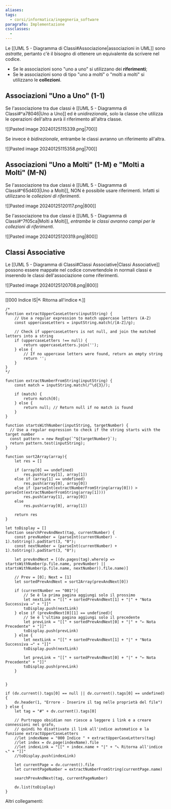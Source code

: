 ```yaml
---
aliases: 
tags:
  - corsi/informatica/ingegneria_software
paragrafo: Implementazione
cssclasses:
  - 
---
```

Le [[UML 5 - Diagramma di Classi#Associazione|associazioni in UML]] sono *astratte*, pertanto c'è il bisogno di ottenere un equivalente da scrivere nel codice.

- Se le associazioni sono "uno a uno" si utilizzano dei **riferimenti**;
- Se le associazioni sono di tipo "uno a molti" o "molti a molti" si utilizzano le **collezioni**.

## Associazioni "Uno a Uno" (1-1)
Se l'associazione tra due classi è [[UML 5 - Diagramma di Classi#^a78046|Uno a Uno]] ed è *unidirezionale*, solo la classe che utilizza le operazioni dell'altra avrà il riferimento all'altra classe.

![[Pasted image 20240125115339.png|700]]

Se invece è *bidirezionale*, entrambe le classi avranno un riferimento all'altra.

![[Pasted image 20240125115358.png|700]]

## Associazioni "Uno a Molti" (1-M) e "Molti a Molti" (M-N)
Se l'associazione tra due classi è [[UML 5 - Diagramma di Classi#^65d403|Uno a Molti]], NON è possibile usare riferimenti. Infatti si utilizzano le *collezioni di riferimenti*.

![[Pasted image 20240125120117.png|800]]

Se l'associazione tra due classi è [[UML 5 - Diagramma di Classi#^7f05ca|Molti a Molti]], *entrambe le classi avranno campi per le collezioni di riferimenti*.

![[Pasted image 20240125120319.png|800]]

## Classi Associative
Le [[UML 5 - Diagramma di Classi#Classi Associative|Classi Associative]] possono essere mappate nel codice convertendole in normali classi e inserendo le classi dell'associazione come riferimenti.

![[Pasted image 20240125120708.png|800]]



___
[[000 Indice IS|↖ Ritorna all'indice ↖]]

```dataviewjs
/*
function extractUpperCaseLetters(inputString) {
	// Use a regular expression to match uppercase letters (A-Z)
	const uppercaseLetters = inputString.match(/[A-Z]/g);
	
	// Check if uppercaseLetters is not null, and join the matched letters into a string
	if (uppercaseLetters !== null) {
		return uppercaseLetters.join('');
	} else {
	    // If no uppercase letters were found, return an empty string
	    return '';
	}
}
*/

function extractNumberFromString(inputString) {
	const match = inputString.match(/^\d{3}/);
	
	if (match) {
		return match[0];
	} else {
		return null; // Return null if no match is found
	}
}

function startsWithNumber(inputString, targetNumber) {
  // Use a regular expression to check if the string starts with the target number
  const pattern = new RegExp(`^${targetNumber}`);
  return pattern.test(inputString);
}

function sort2Array(array){
	let res = []
	
	if (array[0] == undefined)
		res.push(array[1], array[1])
	else if (array[1] == undefined)
		res.push(array[0], array[0])
	else if (parseInt(extractNumberFromString(array[0])) > parseInt(extractNumberFromString(array[1])))
		res.push(array[1], array[0])
	else
		res.push(array[0], array[1])
	
	return res
}

let toDisplay = []
function searchPrevAndNext(tag, currentNumber) {
	const prevNumber = (parseInt(currentNumber) - 1).toString().padStart(3, "0");
	const nextNumber = (parseInt(currentNumber) + 1).toString().padStart(3, "0");
	
	let prevAndNext = [(dv.pages(tag).where(p => startsWithNumber(p.file.name, prevNumber) || startsWithNumber(p.file.name, nextNumber)).file.name)]
	
	// Prev = [0]; Next = [1]
	let sortedPrevAndNext = sort2Array(prevAndNext[0])
	
	if (currentNumber == "001"){ 
		// Se è la prima pagina aggiungi solo il prossimo
		let nextLink = "[[" + sortedPrevAndNext[1] + "|" + "Nota Successiva →" + "]]"
		toDisplay.push(nextLink)
	} else if (prevAndNext[0][1] == undefined){
		// Se è l'ultima pagina aggiungi solo il precedente
		let prevLink = "[[" + sortedPrevAndNext[0] + "|" + "← Nota Precedente" + "]]"
		toDisplay.push(prevLink)
	} else {
		let nextLink = "[[" + sortedPrevAndNext[1] + "|" + "Nota Successiva →" + "]]"
		toDisplay.push(nextLink)
		
		let prevLink = "[[" + sortedPrevAndNext[0] + "|" + "← Nota Precedente" + "]]"
		toDisplay.push(prevLink)
	}
	
	
}

if (dv.current().tags[0] == null || dv.current().tags[0] == undefined){
	dv.header(1, "Errore - Inserire il tag nelle proprietà del file")
} else {
	let tag = "#" + dv.current().tags[0]

	// Purtroppo obsidian non riesce a leggere i link e a creare connessioni nel grafo,
	// quindi ho disattivato il link all'indice automatico e la funzione extractUpperCaseLetters
	//let indexName = "000 Indice " + extractUpperCaseLetters(tag)
	//let index = dv.page(indexName).file
	//let indexLink = "[[" + index.name + "|" + "↖ Ritorna all'indice ↖" + "]]"
	//toDisplay.push(indexLink)
	
	let currentPage = dv.current().file
	let currentPageNumber = extractNumberFromString(currentPage.name)
	
	searchPrevAndNext(tag, currentPageNumber)
	
	dv.list(toDisplay)
}
```

Altri collegamenti: 